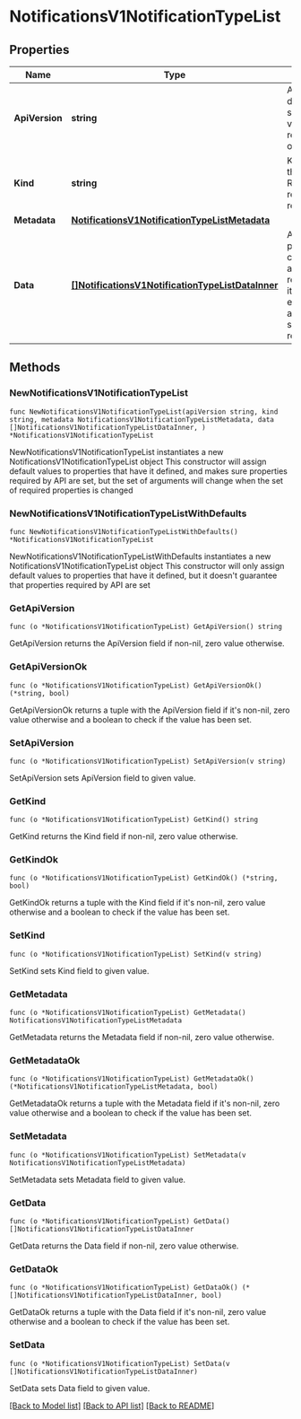# NotificationsV1NotificationTypeList

## Properties

Name | Type | Description | Notes
------------ | ------------- | ------------- | -------------
**ApiVersion** | **string** | APIVersion defines the schema version of this representation of a resource. | [readonly] 
**Kind** | **string** | Kind defines the object this REST resource represents. | [readonly] 
**Metadata** | [**NotificationsV1NotificationTypeListMetadata**](NotificationsV1NotificationTypeListMetadata.md) |  | 
**Data** | [**[]NotificationsV1NotificationTypeListDataInner**](NotificationsV1NotificationTypeListDataInner.md) | A data property that contains an array of resource items. Each entry in the array is a separate resource. | 

## Methods

### NewNotificationsV1NotificationTypeList

`func NewNotificationsV1NotificationTypeList(apiVersion string, kind string, metadata NotificationsV1NotificationTypeListMetadata, data []NotificationsV1NotificationTypeListDataInner, ) *NotificationsV1NotificationTypeList`

NewNotificationsV1NotificationTypeList instantiates a new NotificationsV1NotificationTypeList object
This constructor will assign default values to properties that have it defined,
and makes sure properties required by API are set, but the set of arguments
will change when the set of required properties is changed

### NewNotificationsV1NotificationTypeListWithDefaults

`func NewNotificationsV1NotificationTypeListWithDefaults() *NotificationsV1NotificationTypeList`

NewNotificationsV1NotificationTypeListWithDefaults instantiates a new NotificationsV1NotificationTypeList object
This constructor will only assign default values to properties that have it defined,
but it doesn't guarantee that properties required by API are set

### GetApiVersion

`func (o *NotificationsV1NotificationTypeList) GetApiVersion() string`

GetApiVersion returns the ApiVersion field if non-nil, zero value otherwise.

### GetApiVersionOk

`func (o *NotificationsV1NotificationTypeList) GetApiVersionOk() (*string, bool)`

GetApiVersionOk returns a tuple with the ApiVersion field if it's non-nil, zero value otherwise
and a boolean to check if the value has been set.

### SetApiVersion

`func (o *NotificationsV1NotificationTypeList) SetApiVersion(v string)`

SetApiVersion sets ApiVersion field to given value.


### GetKind

`func (o *NotificationsV1NotificationTypeList) GetKind() string`

GetKind returns the Kind field if non-nil, zero value otherwise.

### GetKindOk

`func (o *NotificationsV1NotificationTypeList) GetKindOk() (*string, bool)`

GetKindOk returns a tuple with the Kind field if it's non-nil, zero value otherwise
and a boolean to check if the value has been set.

### SetKind

`func (o *NotificationsV1NotificationTypeList) SetKind(v string)`

SetKind sets Kind field to given value.


### GetMetadata

`func (o *NotificationsV1NotificationTypeList) GetMetadata() NotificationsV1NotificationTypeListMetadata`

GetMetadata returns the Metadata field if non-nil, zero value otherwise.

### GetMetadataOk

`func (o *NotificationsV1NotificationTypeList) GetMetadataOk() (*NotificationsV1NotificationTypeListMetadata, bool)`

GetMetadataOk returns a tuple with the Metadata field if it's non-nil, zero value otherwise
and a boolean to check if the value has been set.

### SetMetadata

`func (o *NotificationsV1NotificationTypeList) SetMetadata(v NotificationsV1NotificationTypeListMetadata)`

SetMetadata sets Metadata field to given value.


### GetData

`func (o *NotificationsV1NotificationTypeList) GetData() []NotificationsV1NotificationTypeListDataInner`

GetData returns the Data field if non-nil, zero value otherwise.

### GetDataOk

`func (o *NotificationsV1NotificationTypeList) GetDataOk() (*[]NotificationsV1NotificationTypeListDataInner, bool)`

GetDataOk returns a tuple with the Data field if it's non-nil, zero value otherwise
and a boolean to check if the value has been set.

### SetData

`func (o *NotificationsV1NotificationTypeList) SetData(v []NotificationsV1NotificationTypeListDataInner)`

SetData sets Data field to given value.



[[Back to Model list]](../README.md#documentation-for-models) [[Back to API list]](../README.md#documentation-for-api-endpoints) [[Back to README]](../README.md)


